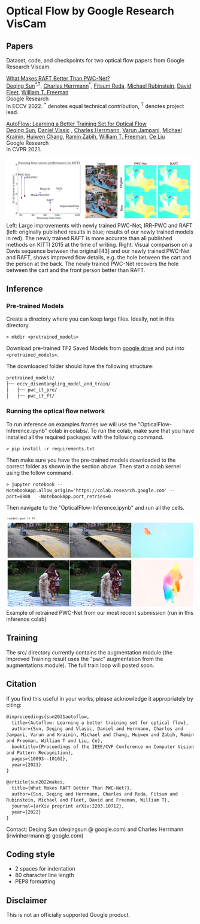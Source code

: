 # Optical Flow by Google Research VisCam

## Papers

Dataset, code, and checkpoints for two optical flow papers from Google Research
Viscam. <br>

[What Makes RAFT Better Than PWC-Net?](https://arxiv.org/pdf/2203.10712v1.pdf) <br />
[Deqing Sun](https://deqings.github.io/)<sup>\*,T</sup>, [Charles Herrmann](https://scholar.google.com/citations?user=LQvi5XAAAAAJ&hl=en)<sup>\*</sup>, [Fitsum Reda](https://fitsumreda.github.io/), [Michael Rubinstein](http://people.csail.mit.edu/mrub/), [David Fleet](https://www.cs.toronto.edu/~fleet/), [William T. Freeman](https://billf.mit.edu/)<br />
Google Research<br />
In ECCV 2022. <sup>*</sup> denotes equal technical contribution, <sup>T</sup> denotes project lead. <br>

[AutoFlow: Learning a Better Training Set for Optical Flow](https://arxiv.org/pdf/2104.14544.pdf) <br />
[Deqing Sun](https://deqings.github.io/), [Daniel Vlasic](https://people.csail.mit.edu/drdaniel/) , [Charles Herrmann](https://scholar.google.com/citations?user=LQvi5XAAAAAJ&hl=en), [Varun Jampani](https://varunjampani.github.io/), [Michael Krainin](https://research.google/people/107089/), [Huiwen Chang](https://scholar.google.com/citations?user=eZQNcvcAAAAJ&hl=en), [Ramin Zabih](https://www.cs.cornell.edu/~rdz/), [William T. Freeman](https://billf.mit.edu/), [Ce Liu](https://people.csail.mit.edu/celiu/) <br />
Google Research<br />
In CVPR 2021.

![Teaser image.](examples/teaser.png) Left: Large improvements with newly
trained PWC-Net, IRR-PWC and RAFT (left: originally published results in blue;
results of our newly trained models in red). The newly trained RAFT is more
accurate than all published methods on KITTI 2015 at the time of writing. Right:
Visual comparison on a Davis sequence between the original [43] and our newly
trained PWC-Net and RAFT, shows improved flow details, e.g. the hole between the
cart and the person at the back. The newly trained PWC-Net recovers the hole
between the cart and the front person better than RAFT.

## Inference

### Pre-trained Models

Create a directory where you can keep large files. Ideally, not in this
directory.

```
> mkdir <pretrained_models>
```

Download pre-trained TF2 Saved Models from
[google drive](https://drive.google.com/drive/folders/1I2hli8O9NST-uu7RxcpLk38k2KnTDcHe?usp=sharing)
and put into `<pretrained_models>`.

The downloaded folder should have the following structure:

```
pretrained_models/
├── eccv_disentangling_model_and_train/
│   ├── pwc_it_pre/
│   ├── pwc_it_ft/
```

### Running the optical flow network

To run inference on examples frames we will use the
"OpticalFlow-Inference.ipynb" colab in colabs/. To run the colab, make sure that
you have installed all the required packages with the following command.

```
> pip install -r requirements.txt
```

Then make sure you have the pre-trained models downloaded to the correct folder
as shown in the section above. Then start a colab kernel using the follow
command.

```
> jupyter notebook --NotebookApp.allow_origin='https://colab.research.google.com' --port=8888   -NotebookApp.port_retries=0
```

Then navigate to the "OpticalFlow-Inference.ipynb" and run all the cells.

![Inference example.](examples/examples_pwc_it_ft.png) Example of retrained
PWC-Net from our most recent submission (run in this inference colab)

## Training

The src/ directory currently contains the augmentation module (the Improved
Training result uses the "pwc" augmentation from the augmentations module). The
full train loop will posted soon.

## Citation

If you find this useful in your works, please acknowledge it appropriately by
citing:

```
@inproceedings{sun2021autoflow,
  title={Autoflow: Learning a better training set for optical flow},
  author={Sun, Deqing and Vlasic, Daniel and Herrmann, Charles and Jampani, Varun and Krainin, Michael and Chang, Huiwen and Zabih, Ramin and Freeman, William T and Liu, Ce},
  booktitle={Proceedings of the IEEE/CVF Conference on Computer Vision and Pattern Recognition},
  pages={10093--10102},
  year={2021}
}
```

```
@article{sun2022makes,
  title={What Makes RAFT Better Than PWC-Net?},
  author={Sun, Deqing and Herrmann, Charles and Reda, Fitsum and Rubinstein, Michael and Fleet, David and Freeman, William T},
  journal={arXiv preprint arXiv:2203.10712},
  year={2022}
}
```

Contact: Deqing Sun (deqingsun @ google.com) and Charles Herrmann (irwinherrmann
@ google.com)

## Coding style

*   2 spaces for indentation
*   80 character line length
*   PEP8 formatting

## Disclaimer

This is not an officially supported Google product.
